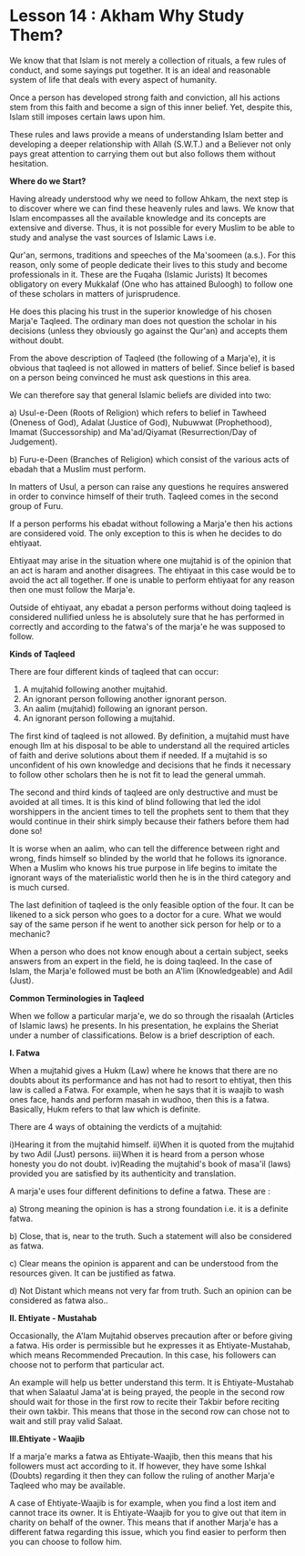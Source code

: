 Lesson 14 : Akham Why Study Them?
=================================

We know that that Islam is not merely a collection of rituals, a few
rules of conduct, and some sayings put together. It is an ideal and
reasonable system of life that deals with every aspect of humanity.

Once a person has developed strong faith and conviction, all his
actions stem from this faith and become a sign of this inner belief.
Yet, despite this, Islam still imposes certain laws upon him.

These rules and laws provide a means of understanding Islam better and
developing a deeper relationship with Allah (S.W.T.) and a Believer not
only pays great attention to carrying them out but also follows them
without hesitation.

**Where do we Start?**

Having already understood why we need to follow Ahkam, the next step is
to discover where we can find these heavenly rules and laws. We know
that Islam encompasses all the available knowledge and its concepts are
extensive and diverse. Thus, it is not possible for every Muslim to be
able to study and analyse the vast sources of Islamic Laws i.e.

Qur'an, sermons, traditions and speeches of the Ma'soomeen (a.s.). For
this reason, only some of people dedicate their lives to this study and
become professionals in it. These are the Fuqaha (Islamic Jurists) It
becomes obligatory on every Mukkalaf (One who has attained Buloogh) to
follow one of these scholars in matters of jurisprudence.

He does this placing his trust in the superior knowledge of his chosen
Marja'e Taqleed. The ordinary man does not question the scholar in his
decisions (unless they obviously go against the Qur'an) and accepts them
without doubt.

From the above description of Taqleed (the following of a Marja'e), it
is obvious that taqleed is not allowed in matters of belief. Since
belief is based on a person being convinced he must ask questions in
this area.

We can therefore say that general Islamic beliefs are divided into
two:

a) Usul-e-Deen (Roots of Religion) which refers to belief in Tawheed
(Oneness of God), Adalat (Justice of God), Nubuwwat (Prophethood),
Imamat (Successorship) and Ma'ad/Qiyamat (Resurrection/Day of
Judgement).

b) Furu-e-Deen (Branches of Religion) which consist of the various acts
of ebadah that a Muslim must perform.

In matters of Usul, a person can raise any questions he requires
answered in order to convince himself of their truth. Taqleed comes in
the second group of Furu.

If a person performs his ebadat without following a Marja'e then his
actions are considered void. The only exception to this is when he
decides to do ehtiyaat.

Ehtiyaat may arise in the situation where one mujtahid is of the
opinion that an act is haram and another disagrees. The ehtiyaat in this
case would be to avoid the act all together. If one is unable to perform
ehtiyaat for any reason then one must follow the Marja'e.

Outside of ehtiyaat, any ebadat a person performs without doing taqleed
is considered nullified unless he is absolutely sure that he has
performed in correctly and according to the fatwa's of the marja'e he
was supposed to follow.

**Kinds of Taqleed**

There are four different kinds of taqleed that can occur:

1) A mujtahid following another mujtahid.
2) An ignorant person following another ignorant person.
3) An aalim (mujtahid) following an ignorant person.
4) An ignorant person following a mujtahid.

The first kind of taqleed is not allowed. By definition, a mujtahid
must have enough Ilm at his disposal to be able to understand all the
required articles of faith and derive solutions about them if needed. If
a mujtahid is so unconfident of his own knowledge and decisions that he
finds it necessary to follow other scholars then he is not fit to lead
the general ummah.

The second and third kinds of taqleed are only destructive and must be
avoided at all times. It is this kind of blind following that led the
idol worshippers in the ancient times to tell the prophets sent to them
that they would continue in their shirk simply because their fathers
before them had done so!

It is worse when an aalim, who can tell the difference between right
and wrong, finds himself so blinded by the world that he follows its
ignorance. When a Muslim who knows his true purpose in life begins to
imitate the ignorant ways of the materialistic world then he is in the
third category and is much cursed.

The last definition of taqleed is the only feasible option of the four.
It can be likened to a sick person who goes to a doctor for a cure. What
we would say of the same person if he went to another sick person for
help or to a mechanic?

When a person who does not know enough about a certain subject, seeks
answers from an expert in the field, he is doing taqleed. In the case of
Islam, the Marja'e followed must be both an A'lim (Knowledgeable) and
Adil (Just).

**Common Terminologies in Taqleed**

When we follow a particular marja'e, we do so through the risaalah
(Articles of Islamic laws) he presents. In his presentation, he explains
the Sheriat under a number of classifications. Below is a brief
description of each.

**I. Fatwa**

When a mujtahid gives a Hukm (Law) where he knows that there are no
doubts about its performance and has not had to resort to ehtiyat, then
this law is called a Fatwa. For example, when he says that it is waajib
to wash ones face, hands and perform masah in wudhoo, then this is a
fatwa. Basically, Hukm refers to that law which is definite.

There are 4 ways of obtaining the verdicts of a mujtahid:

i)Hearing it from the mujtahid himself.
ii)When it is quoted from the mujtahid by two Adil (Just) persons.
iii)When it is heard from a person whose honesty you do not doubt.
iv)Reading the mujtahid's book of masa'il (laws) provided you are
satisfied by its authenticity and translation.

A marja'e uses four different definitions to define a fatwa. These are
:

a) Strong meaning the opinion is has a strong foundation i.e. it is a
definite fatwa.

b) Close, that is, near to the truth. Such a statement will also be
considered as fatwa.

c) Clear means the opinion is apparent and can be understood from the
resources given. It can be justified as fatwa.

d) Not Distant which means not very far from truth. Such an opinion can
be considered as fatwa also..

**II. Ehtiyate - Mustahab**

Occasionally, the A'lam Mujtahid observes precaution after or before
giving a fatwa. His order is permissible but he expresses it as
Ehtiyate-Mustahab, which means Recommended Precaution. In this case, his
followers can choose not to perform that particular act.

An example will help us better understand this term. It is
Ehtiyate-Mustahab that when Salaatul Jama'at is being prayed, the people
in the second row should wait for those in the first row to recite their
Takbir before reciting their own takbir. This means that those in the
second row can chose not to wait and still pray valid Salaat.


**III.Ehtiyate - Waajib**

If a marja'e marks a fatwa as Ehtiyate-Waajib, then this means that his
followers must act according to it. If however, they have some Ishkal
(Doubts) regarding it then they can follow the ruling of another Marja'e
Taqleed who may be available.

A case of Ehtiyate-Waajib is for example, when you find a lost item and
cannot trace its owner. It is Ehtiyate-Waajib for you to give out that
item in charity on behalf of the owner. This means that if another
Marja'e has a different fatwa regarding this issue, which you find
easier to perform then you can choose to follow him.


